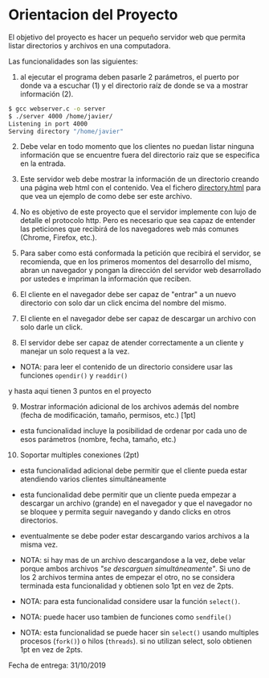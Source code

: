 Orientacion del Proyecto
========================

El objetivo del proyecto es hacer un pequeño servidor web que permita listar directorios y archivos en una computadora.

Las funcionalidades son las siguientes:

1. al ejecutar el programa deben pasarle 2 parámetros, el puerto por donde va a escuchar (1) y el directorio raíz de donde se va a mostrar información (2). 

~~~bash
$ gcc webserver.c -o server
$ ./server 4000 /home/javier/
Listening in port 4000
Serving directory "/home/javier"
~~~

2. Debe velar en todo momento que los clientes no puedan listar ninguna información que se encuentre fuera del directorio raiz que se especifica en la entrada.

3. Este servidor web debe mostrar la información de un directorio creando una página web html con el contenido. Vea el fichero [directory.html](directory.html) para que vea un ejemplo de como debe ser este archivo.

4. No es objetivo de este proyecto que el servidor implemente con lujo de detalle el protocolo http. Pero es necesario que sea capaz de entender las peticiones que recibirá de los navegadores web más comunes (Chrome, Firefox, etc.).

5. Para saber como está conformada la petición que recibirá el servidor, se recomienda, que en los primeros momentos del desarrollo del mismo, abran un navegador y pongan la dirección del servidor web desarrollado por ustedes e impriman la información que reciben.

6. El cliente en el navegador debe ser capaz de "entrar" a un nuevo directorio con solo dar un click encima del nombre del mismo.

7. El cliente en el navegador debe ser capaz de descargar un archivo con solo darle un click.

8. El servidor debe ser capaz de atender correctamente a un cliente y manejar un solo request a la vez.  

* NOTA: para leer el contenido de un directorio considere usar las funciones `opendir()` y `readdir()`

y hasta aqui tienen 3 puntos en el proyecto

9. Mostrar información adicional de los archivos además del nombre (fecha de modificación, tamaño, permisos, etc.) [1pt] 

* esta funcionalidad incluye la posibilidad de ordenar por cada uno de esos parámetros (nombre, fecha, tamaño, etc.)

10. Soportar multiples conexiones  (2pt)

* esta funcionalidad adicional debe permitir que el cliente pueda estar atendiendo varios clientes simultáneamente

* esta funcionalidad debe permitir que un cliente pueda empezar a descargar un archivo (grande) en el navegador y que el navegador no se bloquee y permita seguir navegando y dando clicks en otros directorios.

* eventualmente se debe poder estar descargando varios archivos a la misma vez. 

* NOTA: si hay mas de un archivo descargandose a la vez, debe velar porque ambos archivos *"se descarguen simultáneamente"*. Si uno de los 2 archivos termina antes de empezar el otro, no se considera terminada esta funcionalidad y obtienen solo 1pt en vez de 2pts.

* NOTA: para esta funcionalidad considere usar la función `select()`.

* NOTA: puede hacer uso tambien de funciones como `sendfile()` 

* NOTA: esta funcionalidad se puede hacer sin `select()` usando multiples procesos (`fork()`) o hilos (`threads`). si no utilizan select, solo obtienen 1pt en vez de 2pts.

Fecha de entrega: 31/10/2019


